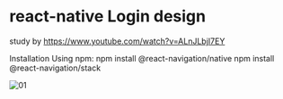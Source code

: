 # react-native Login design
 study by https://www.youtube.com/watch?v=ALnJLbjI7EY

Installation
Using npm: npm install @react-navigation/native
npm install @react-navigation/stack

![01](https://user-images.githubusercontent.com/80196373/147869807-847e86ae-a318-456c-8171-ad59dd90b999.png)
